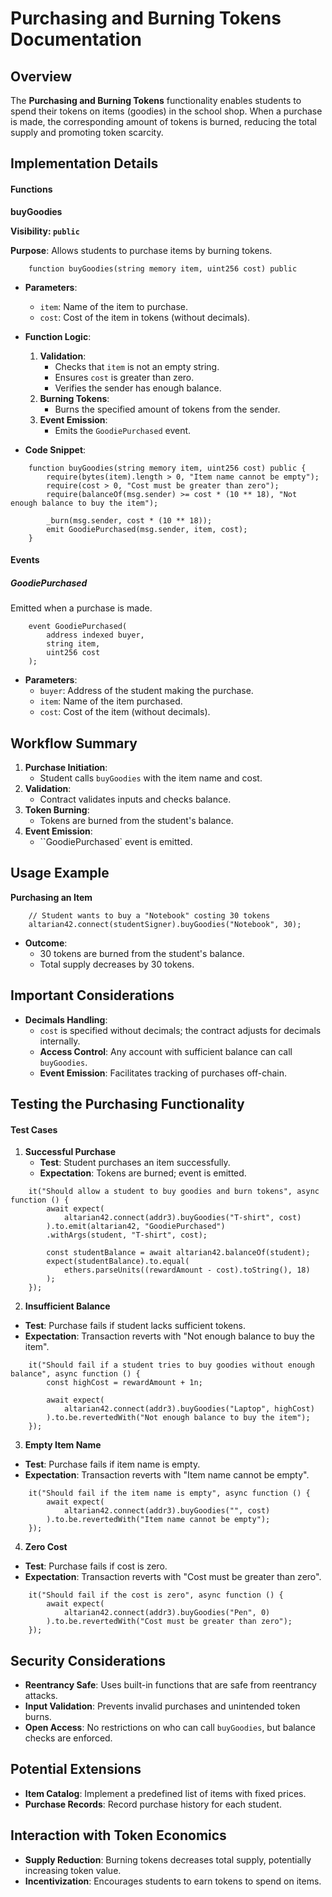# Purchasing and Burning Tokens Documentation

## Overview

The **Purchasing and Burning Tokens** functionality enables students to spend their tokens on items (goodies) in the school shop. When a purchase is made, the corresponding amount of tokens is burned, reducing the total supply and promoting token scarcity.

## Implementation Details

#### Functions

**buyGoodies**

**Visibility: `public`**

**Purpose**: Allows students to purchase items by burning tokens.

```solidity
    function buyGoodies(string memory item, uint256 cost) public
```

- **Parameters**:
    - `item`: Name of the item to purchase.
    - `cost`: Cost of the item in tokens (without decimals).

- **Function Logic**:
    
    1. **Validation**:
        - Checks that `item` is not an empty string.
        - Ensures `cost` is greater than zero.
        - Verifies the sender has enough balance.
    2. **Burning Tokens**:
        - Burns the specified amount of tokens from the sender.
    3. **Event Emission**:
        - Emits the `GoodiePurchased` event.

- **Code Snippet**:

```solidity
    function buyGoodies(string memory item, uint256 cost) public {
        require(bytes(item).length > 0, "Item name cannot be empty");
        require(cost > 0, "Cost must be greater than zero");
        require(balanceOf(msg.sender) >= cost * (10 ** 18), "Not enough balance to buy the item");

        _burn(msg.sender, cost * (10 ** 18));
        emit GoodiePurchased(msg.sender, item, cost);
    }
```

#### Events

##### GoodiePurchased

Emitted when a purchase is made.

```solidity
    event GoodiePurchased(
        address indexed buyer,
        string item,
        uint256 cost
    );
```

- **Parameters**:
    - `buyer`: Address of the student making the purchase.
    - `item`: Name of the item purchased.
    - `cost`: Cost of the item (without decimals).

## Workflow Summary

1. **Purchase Initiation**:
    - Student calls `buyGoodies` with the item name and cost.
2. **Validation**:
    - Contract validates inputs and checks balance.
3. **Token Burning**:
    - Tokens are burned from the student's balance.
4. **Event Emission**:
    - ``GoodiePurchased` event is emitted.

## Usage Example

**Purchasing an Item**

```solidity
    // Student wants to buy a "Notebook" costing 30 tokens
    altarian42.connect(studentSigner).buyGoodies("Notebook", 30);
```
- **Outcome**:
    - 30 tokens are burned from the student's balance.
    - Total supply decreases by 30 tokens.

## Important Considerations

- **Decimals Handling**:
    - `cost` is specified without decimals; the contract adjusts for decimals internally.
    - **Access Control**:
        Any account with sufficient balance can call `buyGoodies`.
    - **Event Emission**:
        Facilitates tracking of purchases off-chain.

## Testing the Purchasing Functionality

#### Test Cases

1. **Successful Purchase**
    - **Test**: Student purchases an item successfully.
    - **Expectation**: Tokens are burned; event is emitted.

```solidity
    it("Should allow a student to buy goodies and burn tokens", async function () {
        await expect(
            altarian42.connect(addr3).buyGoodies("T-shirt", cost)
        ).to.emit(altarian42, "GoodiePurchased")
        .withArgs(student, "T-shirt", cost);

        const studentBalance = await altarian42.balanceOf(student);
        expect(studentBalance).to.equal(
            ethers.parseUnits((rewardAmount - cost).toString(), 18)
        );
    });
```

2. **Insufficient Balance**

- **Test**: Purchase fails if student lacks sufficient tokens.
- **Expectation**: Transaction reverts with "Not enough balance to buy the item".

```solidity
    it("Should fail if a student tries to buy goodies without enough balance", async function () {
        const highCost = rewardAmount + 1n;

        await expect(
            altarian42.connect(addr3).buyGoodies("Laptop", highCost)
        ).to.be.revertedWith("Not enough balance to buy the item");
    });
```

3. **Empty Item Name**

- **Test**: Purchase fails if item name is empty.
- **Expectation**: Transaction reverts with "Item name cannot be empty".

```solidity
    it("Should fail if the item name is empty", async function () {
        await expect(
            altarian42.connect(addr3).buyGoodies("", cost)
        ).to.be.revertedWith("Item name cannot be empty");
    });
```

4. **Zero Cost**

- **Test**: Purchase fails if cost is zero.
- **Expectation**: Transaction reverts with "Cost must be greater than zero".

```solidity
    it("Should fail if the cost is zero", async function () {
        await expect(
            altarian42.connect(addr3).buyGoodies("Pen", 0)
        ).to.be.revertedWith("Cost must be greater than zero");
    });
```

## Security Considerations

- **Reentrancy Safe**: Uses built-in functions that are safe from reentrancy attacks.
- **Input Validation**: Prevents invalid purchases and unintended token burns.
- **Open Access**: No restrictions on who can call `buyGoodies`, but balance checks are enforced.

## Potential Extensions

- **Item Catalog**: Implement a predefined list of items with fixed prices.
- **Purchase Records**: Record purchase history for each student.

## Interaction with Token Economics

- **Supply Reduction**: Burning tokens decreases total supply, potentially increasing token value.
- **Incentivization**: Encourages students to earn tokens to spend on items.
